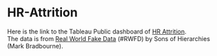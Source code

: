 # HR-Attrition
Here is the link to the Tableau Public dashboard of [HR Attrition](https://public.tableau.com/views/wip2_16578688943180/Dashboard1?:language=en-US&:display_count=n&:origin=viz_share_link).  
The data is from [Real World Fake Data](https://public.tableau.com/views/wip2_16578688943180/Dashboard1?:language=en-US&:display_count=n&:origin=viz_share_link) (#RWFD) by Sons of Hierarchies (Mark Bradbourne).
